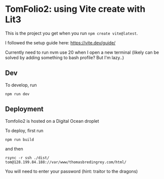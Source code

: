# TomFolio2: using Vite create with Lit3

This is the project you get when you run `npm create vite@latest`.

I followed the setup guide here: https://vite.dev/guide/

Currently need to run nvm use 20 when I open a new terminal (likely can be solved by adding something to bash profile? But I'm lazy..)

## Dev

To develop, run

`npm run dev`

## Deployment

Tomfolio2 is hosted on a Digital Ocean droplet

To deploy, first run

`npm run build`

and then

`rsync -r ssh ./dist/ tom@128.199.84.188://var/www/thomasbredingrey.com/html/`

You will need to enter your password (hint: traitor to the dragons)

